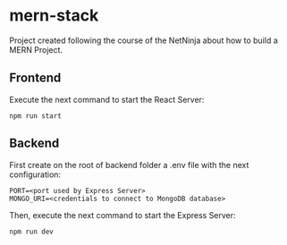 # mern-stack
Project created following the course of the NetNinja about how to build a MERN Project.

## Frontend
Execute the next command to start the React Server:
```shell
npm run start
``` 

## Backend
First create on the root of backend folder a .env file with the next configuration:
```env
PORT=<port used by Express Server>
MONGO_URI=<credentials to connect to MongoDB database>
```
Then, execute the next command to start the Express Server:
```shell
npm run dev
``` 